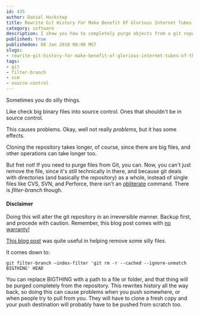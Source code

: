 ```yaml
--- 
id: 435
author: Daniel Huckstep
title: Rewrite Git History For Make Benefit Of Glorious Internet Tubes Of The World
category: software
description: I show you how to completely purge objects from a git repository. Use with care!
published: true
publishedon: 08 Jan 2010 08:00 MST
slugs: 
- rewrite-git-history-for-make-benefit-of-glorious-internet-tubes-of-the-world
tags: 
- git
- filter-branch
- scm
- source-control
---
```

Sometimes you do silly things.

Like check big binary files into source control. Ones that shouldn't be
in source control.

This causes problems. Okay, well not really *problems*, but it has some
effects.

Cloning the repository takes longer, of course, since there are big
files, and other operations can take longer too.

But fret not! If you need to purge files from Git, you can. Now, you
can't just remove the file, since it's still technically in there, and
because git deals with directories (and basically the repository) as a
whole, instead of single files like CVS, SVN, and Perforce, there isn't
an
[obliterate](http://www.perforce.com/perforce/doc.091/manuals/cmdref/obliterate.html)
command. There is *filter-branch* though.

#### Disclaimer

Doing this will alter the git repository in an irreversible manner.
Backup first, and procede with caution. Remember, this blog post comes
with [no warranty!](http://blog.darkhax.com/disclaimer)

[This blog
post](http://mocra.com/blog/2009/05/21/rewriting-history-in-git/) was
quite useful in helping remove some silly files.

It comes down to:

    git filter-branch —index-filter 'git rm -r --cached --ignore-unmatch BIGTHING' HEAD

You can replace BIGTHING with a path to a file or folder, and that thing
will be purged completely from the repository. This rewrites history all
the way back, so doing this can cause problems when you push somewhere,
or when people try to pull from you. They will have to clone a fresh
copy and your push destination will probably have to be pushed from
scratch too.
